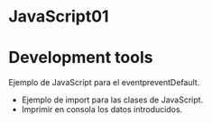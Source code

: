 # JavaScript01
# Development tools

Ejemplo de JavaScript para el eventpreventDefault.

- Ejemplo de import para las clases de JavaScript.
- Imprimir en consola los datos introducidos.